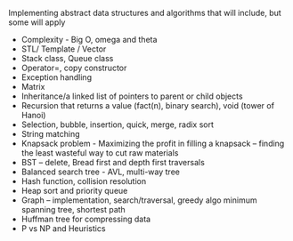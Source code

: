 Implementing abstract data structures and algorithms that will include, but some will apply

- Complexity - Big O, omega and theta
- STL/ Template / Vector
- Stack class, Queue class
- Operator=, copy constructor
- Exception handling
- Matrix
- Inheritance/a linked list of pointers to parent or child objects
- Recursion that returns a value (fact(n), binary search), void (tower of Hanoi)
- Selection, bubble, insertion, quick, merge, radix sort
- String matching
- Knapsack problem - Maximizing the profit in filling a knapsack – finding the least wasteful way to cut raw materials
- BST – delete, Bread first and depth first traversals
- Balanced search tree - AVL, multi-way tree
- Hash function, collision resolution
- Heap sort and priority queue
- Graph – implementation, search/traversal, greedy algo minimum spanning tree, shortest path
- Huffman tree for compressing data
- P vs NP and Heuristics
